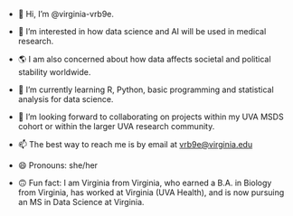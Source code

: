 - 👋 Hi, I’m @virginia-vrb9e.  
- 👀 I’m interested in how data science and AI will be used in medical research.  
- 🌎 I am also concerned about how data affects societal and political stability worldwide. 
- 🌱 I’m currently learning R, Python, basic programming and statistical analysis for data science.  
- 💞️ I’m looking forward to collaborating on projects within my UVA MSDS cohort or within the larger UVA research community.

- 📫 The best way to reach me is by email at vrb9e@virginia.edu
- 😄 Pronouns: she/her

- 🙃 Fun fact: I am Virginia from Virginia, who earned a B.A. in Biology from Virginia, has worked at Virginia (UVA Health), and is now pursuing an MS in Data Science at Virginia. 

<!---
virginia-vrb9e/virginia-vrb9e is a ✨ special ✨ repository because its `README.md` (this file) appears on your GitHub profile.
You can click the Preview link to take a look at your changes.
--->
